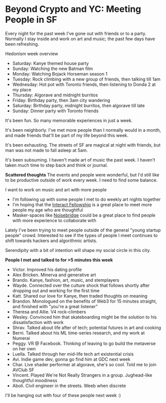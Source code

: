 # Beyond Crypto and YC: Meeting People in SF

Every night for the past week I've gone out with friends or to a party. Normally I stay inside and work on art and music; the past few days have been refreshing.

Hedonism week overview
- Saturday: Kanye themed house party
- Sunday: Watching the new Batman film
- Monday: Watching Bojack Horseman season 1
- Tuesday: Rock climbing with a new group of friends, then talking till 1am
- Wednesday: Hot pot with Toronto friends, then listening to Donda 2 at my place
- Thursday: Algorave and midnight burritos
- Friday: Birthday party, then 3am city wandering
- Saturday: Birthday party, midnight burritos, then algorave till late
- Sunday: Dinner party with Toronto friends

It's been fun. So many memorable experiences in just a week.

It's been neighborly. I've met more people than I normally would in a month, and made friends that'll be part of my life beyond this week.

It's been exhausting. The streets of SF are magical at night with friends, but man was not made to fall asleep at 5am.

It's been subsuming. I haven't made art of music the past week. I haven't taken much time to step back and think or journal.

**Scattered thoughts**
The events and people were wonderful, but I'd still like to be productive outside of work every week. I need to find some balance.

I want to work on music and art with more people
- I'm following up with some people I met to do weekly art nights together
- I'm hoping that the [Interact Fellowship](https://liamhinzman.com/blog/interact-application) is a great place to meet more people my age who are thoughtful
- Masker-spaces like [Noisebridge](https://www.noisebridge.net/wiki/Noisebridge) could be a great place to find people with more experience to collaborate with

Lately I've been trying to meet people outside of the general "young startup people" crowd. Interested to see if the types of people I meet continues to shift towards hackers and algorithmic artists.

Serendipity with a bit of intention will shape my social circle in this city.

**People I met and talked to for >5 minutes this week**
- Victor. Improved his dating profile
- Alex Bricken. Minerva and generative art
- Brando. Kanye, fashion, art, music, and stemplayers
- Wayde. Connected over the culture shock that follows shortly after dropping out and working for the first time
- Katt. Shared our love for Kanye, then traded thoughts on meaning
- Brandon. Monologued on the benefits of Web3 for 15 minutes straight, and finished with "you're a great listener"
- Theresa and Allie. V4 rock-climbers
- Wesley. Convinced him that skateboarding might be the solution to his dissatisfaction with work
- Shrav. Talked about life after of tech; potential futures in art and cooking
- Berni. Talked about his ML time-series research, and my work at Numerai
- Peggy. VR @ Facebook. Thinking of leaving to go build the metaverse on her own
- Luella. Talked through her mid-life tech art existential crisis
- Avi. Indie game dev, gonna go find him at GDC next week
- Char. Live shader performer at algorave, she's so cool. Told me to join AVClub SF
- Vincent. Played We're Not Really Strangers in a group. Jughead-like thoughtful moodiness
- Aboli. Civil engineer in the streets. Weeb when discrete

I'll be hanging out with four of these people next week :)
